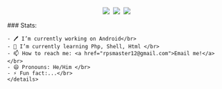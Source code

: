 <p>
	<p align="center"><br><a href="https://t.me/Bayu1505"><img src="https://img.shields.io/badge/telegram-Bayu15-red?style=red&logo=telegram"></a>&nbsp;
    <a href="https://www.facebook.com/bayy.gns.3"><img src="https://img.shields.io/badge/facebook-Bayu%20Candra%20ID-blue?style=blue&logo=facebook"></a>&nbsp;
    <a href="https://www.instagram.com/bayucndra__"><img src="https://img.shields.io/badge/instagram-bayucndra____-orange?style=instagram&logo=instagram"></a>
</p>	
### Stats:
	 
	- 🖊️ I’m currently working on Android</br>
	- 🌱 I’m currently learning Php, Shell, Html </br>
	- 📫 How to reach me: <a href="rpsmaster12@gmail.com">Email me!</a>  </br>
	- 😄 Pronouns: He/Him </br>
	- ⚡ Fun fact:...</br>
	</details>
</p>
	

